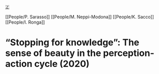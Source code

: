 [🇿](zotero://select/library/items/NWRIHYHF)

[[People/P. Sarasso]] [[People/M. Neppi-Modona]] [[People/K. Sacco]] [[People/I. Ronga]] 
# “Stopping for knowledge”: The sense of beauty in the perception-action cycle (2020)


